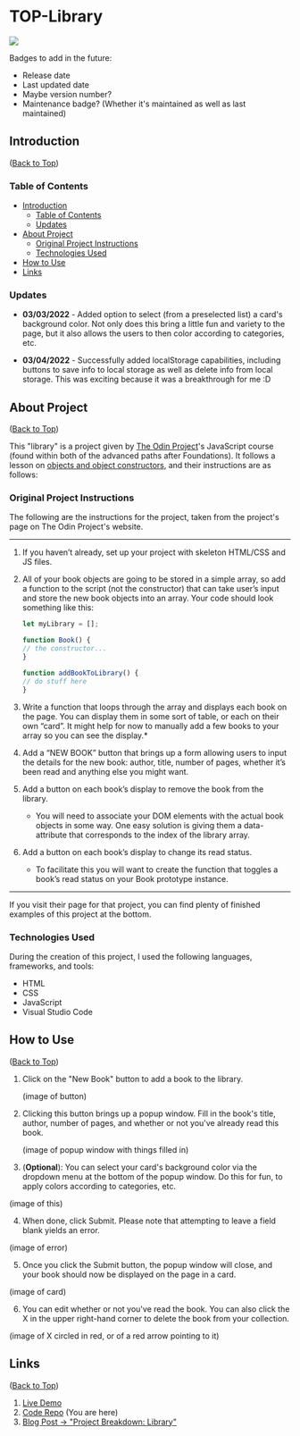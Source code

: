 # TOP-Library
 
<img src="https://img.shields.io/github/last-commit/Risclover/TOP-Library?color=blue&style=flat-square"><img />


Badges to add in the future: 
* Release date
* Last updated date
* Maybe version number?
* Maintenance badge? (Whether it's maintained as well as last maintained)

## Introduction
([Back to Top](#top-library))
### Table of Contents
  - [Introduction](#introduction)
    - [Table of Contents](#table-of-contents)
    - [Updates](#updates)
  - [About Project](#about-project)
    - [Original Project Instructions](#original-project-instructions)
    - [Technologies Used](#technologies-used)
- [How to Use](#how-to-use)
- [Links](#links)

### Updates
* **03/03/2022** - Added option to select (from a preselected list) a card's background color. Not only does this bring a little fun and variety to the page, but it also allows the users to then color according to categories, etc.
  
* **03/04/2022** - Successfully added localStorage capabilities, including buttons to save info to local storage as well as delete info from local storage. This was exciting because it was a breakthrough for me :D

## About Project 
([Back to Top](#top-library))

This "library" is a project given by [The Odin Project](https:/www.theodinrpoject.org/)'s JavaScript course (found within both of the advanced paths after Foundations). It follows a lesson on [objects and object constructors](https://www.theodinproject.com/paths/full-stack-javascript/courses/javascript/lessons/objects-and-object-constructors), and their instructions are as follows:

### Original Project Instructions

The following are the instructions for the project, taken from the project's page on The Odin Project's website.

---
1. If you haven’t already, set up your project with skeleton HTML/CSS and JS files.

2. All of your book objects are going to be stored in a simple array, so add a function to the script (not the constructor) that can take user’s input and store the new book objects into an array. Your code should look something like this:

    ```javascript
    let myLibrary = [];

    function Book() {
    // the constructor...
    }

    function addBookToLibrary() {
    // do stuff here
    }
    ```
3. Write a function that loops through the array and displays each book on the page. You can display them in some sort of table, or each on their own “card”. It might help for now to manually add a few books to your array so you can see the display.*

4. Add a “NEW BOOK” button that brings up a form allowing users to input the details for the new book: author, title, number of pages, whether it’s been read and anything else you might want.

5. Add a button on each book’s display to remove the book from the library.
   - You will need to associate your DOM elements with the actual book objects in some way. One easy solution is giving them a data-attribute that corresponds to the index of the library array.
6. Add a button on each book’s display to change its read status.
   - To facilitate this you will want to create the function that toggles a book’s read status on your Book prototype instance.
---
If you visit their page for that project, you can find plenty of finished examples of this project at the bottom.

### Technologies Used

During the creation of this project, I used the following languages, frameworks, and tools:

* HTML
* CSS
* JavaScript
* Visual Studio Code


## How to Use
([Back to Top](#top-library))

1. Click on the "New Book" button to add a book to the library.

    (image of button)

2. Clicking this button brings up a popup window. Fill in the book's title, author, number of pages, and whether or not you've already read this book.

    (image of popup window with things filled in)

3. (**Optional**): You can select your card's background color via the dropdown menu at the bottom of the popup window. Do this for fun, to apply colors according to categories, etc. 

(image of this)

4. When done, click Submit. Please note that attempting to leave a field blank yields an error.

(image of error)

5. Once you click the Submit button, the popup window will close, and your book should now be displayed on the page in a card.

(image of card)

6. You can edit whether or not you've read the book. You can also click the X in the upper right-hand corner to delete the book from your collection.

(image of X circled in red, or of a red arrow pointing to it)

## Links
([Back to Top](#top-library))
1. [Live Demo](https://risclover.github.io/TOP-Library)
2. [Code Repo](https://www.github.com/Risclover/TOP-Library) (You are here)
3. [Blog Post -> "Project Breakdown: Library"](https://risclover.github.io/official-portfolio/)
